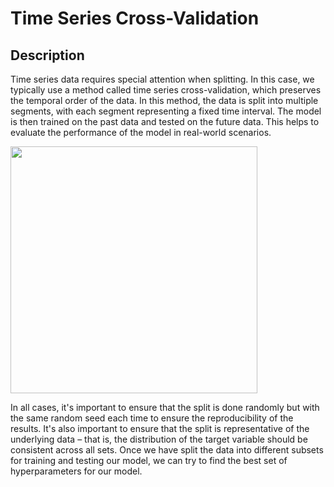 # Time Series Cross-Validation

## Description

Time series data requires special attention when splitting.
In this case, we typically use a method called time series cross-validation, which preserves the temporal order of the data.
In this method, the data is split into multiple segments, with each segment representing a fixed time interval.
The model is then trained on the past data and tested on the future data.
This helps to evaluate the performance of the model in real-world scenarios.

<img src="image1.jpg" style="width:4.11128in" />

In all cases, it's important to ensure that the split is done randomly but with the same random seed each time to ensure the reproducibility of the results.
It's also important to ensure that the split is representative of the underlying data – that is, the distribution of the target variable should be consistent across all sets.
Once we have split the data into different subsets for training and testing our model, we can try to find the best set of hyperparameters for our model.
